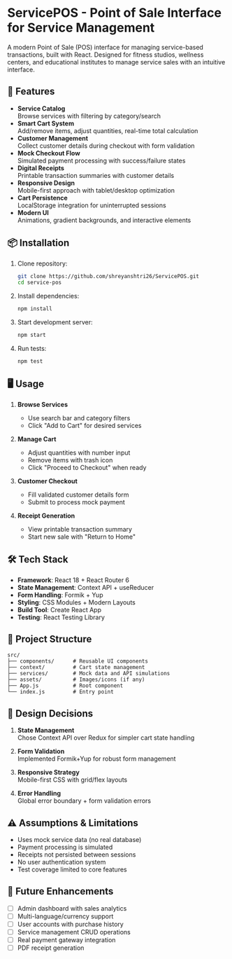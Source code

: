# ServicePOS - Point of Sale Interface for Service Management

A modern Point of Sale (POS) interface for managing service-based transactions, built with React. Designed for fitness studios, wellness centers, and educational institutes to manage service sales with an intuitive interface.

## 🚀 Features

- **Service Catalog**  
  Browse services with filtering by category/search
- **Smart Cart System**  
  Add/remove items, adjust quantities, real-time total calculation
- **Customer Management**  
  Collect customer details during checkout with form validation
- **Mock Checkout Flow**  
  Simulated payment processing with success/failure states
- **Digital Receipts**  
  Printable transaction summaries with customer details
- **Responsive Design**  
  Mobile-first approach with tablet/desktop optimization
- **Cart Persistence**  
  LocalStorage integration for uninterrupted sessions
- **Modern UI**  
  Animations, gradient backgrounds, and interactive elements

## 📦 Installation

1. Clone repository:
   ```bash
   git clone https://github.com/shreyanshtri26/ServicePOS.git
   cd service-pos
   ```
2. Install dependencies:
   ```bash
   npm install
   ```
3. Start development server:
   ```bash
   npm start
   ```
4. Run tests:
   ```bash
   npm test
   ```

## 🖥️ Usage

1. **Browse Services**  
   - Use search bar and category filters
   - Click "Add to Cart" for desired services

2. **Manage Cart**  
   - Adjust quantities with number input
   - Remove items with trash icon
   - Click "Proceed to Checkout" when ready

3. **Customer Checkout**  
   - Fill validated customer details form
   - Submit to process mock payment

4. **Receipt Generation**  
   - View printable transaction summary
   - Start new sale with "Return to Home"

## 🛠️ Tech Stack

- **Framework**: React 18 + React Router 6
- **State Management**: Context API + useReducer
- **Form Handling**: Formik + Yup
- **Styling**: CSS Modules + Modern Layouts
- **Build Tool**: Create React App
- **Testing**: React Testing Library

## 📁 Project Structure

```
src/
├── components/      # Reusable UI components
├── context/         # Cart state management
├── services/        # Mock data and API simulations
├── assets/          # Images/icons (if any)
├── App.js           # Root component
└── index.js         # Entry point
```

## 🧠 Design Decisions

1. **State Management**  
   Chose Context API over Redux for simpler cart state handling

2. **Form Validation**  
   Implemented Formik+Yup for robust form management

3. **Responsive Strategy**  
   Mobile-first CSS with grid/flex layouts

4. **Error Handling**  
   Global error boundary + form validation errors

## ⚠️ Assumptions & Limitations

- Uses mock service data (no real database)
- Payment processing is simulated
- Receipts not persisted between sessions
- No user authentication system
- Test coverage limited to core features

## 🚧 Future Enhancements

- [ ] Admin dashboard with sales analytics
- [ ] Multi-language/currency support
- [ ] User accounts with purchase history
- [ ] Service management CRUD operations
- [ ] Real payment gateway integration
- [ ] PDF receipt generation
